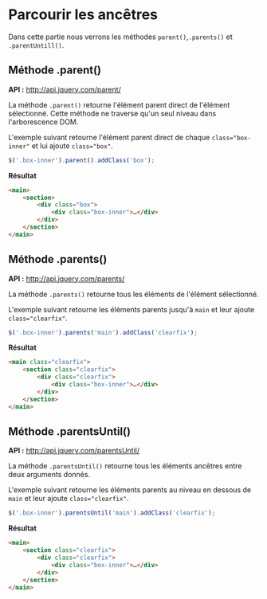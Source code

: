 # Parcourir les ancêtres

Dans cette partie nous verrons les méthodes `parent()`,`.parents()` et `.parentUntill()`.

## Méthode .parent()

**API :** http://api.jquery.com/parent/

La méthode `.parent()` retourne l'élément parent direct de l'élément sélectionné.
Cette méthode ne traverse qu'un seul niveau dans l'arborescence DOM.

L'exemple suivant retourne l'élément parent direct de chaque `class="box-inner"` et lui ajoute `class="box"`.

```js
$('.box-inner').parent().addClass('box');
```

**Résultat**

```html
<main>
    <section>
        <div class="box">
            <div class="box-inner">…</div>
        </div>
    </section>
</main>
```

## Méthode .parents()

**API :** http://api.jquery.com/parents/

La méthode `.parents()` retourne tous les éléments de l'élément sélectionné.

L'exemple suivant retourne les éléments parents jusqu'à `main` et leur ajoute `class="clearfix"`.

```js
$('.box-inner').parents('main').addClass('clearfix');
```

**Résultat**

```html
<main class="clearfix">
    <section class="clearfix">
        <div class="clearfix">
            <div class="box-inner">…</div>
        </div>
    </section>
</main>
```

## Méthode .parentsUntil()

**API :** http://api.jquery.com/parentsUntil/

La méthode `.parentsUntil()` retourne tous les éléments ancêtres entre deux arguments donnés.

L'exemple suivant retourne les éléments parents au niveau en dessous de `main` et leur ajoute `class="clearfix"`.

```js
$('.box-inner').parentsUntil('main').addClass('clearfix');
```

**Résultat**

```html
<main>
    <section class="clearfix">
        <div class="clearfix">
            <div class="box-inner">…</div>
        </div>
    </section>
</main>
```
